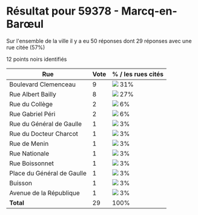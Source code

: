 # Résultat pour 59378 - Marcq-en-Barœul

Sur l'ensemble de la ville il y a eu 50 réponses dont 29 réponses avec une rue citée (57%)

12 points noirs identifiés

| Rue | Vote | % / les rues cités|
|-----|------|-------------------|
| Boulevard Clemenceau | 9 | <img src="../../img/bar_31.gif" />&nbsp;31%|
| Rue Albert Bailly | 8 | <img src="../../img/bar_27.gif" />&nbsp;27%|
| Rue du Collège | 2 | <img src="../../img/bar_6.gif" />&nbsp;6%|
| Rue Gabriel Péri | 2 | <img src="../../img/bar_6.gif" />&nbsp;6%|
| Rue du Général de Gaulle | 1 | <img src="../../img/bar_3.gif" />&nbsp;3%|
| Rue du Docteur Charcot | 1 | <img src="../../img/bar_3.gif" />&nbsp;3%|
| Rue de Menin | 1 | <img src="../../img/bar_3.gif" />&nbsp;3%|
| Rue Nationale | 1 | <img src="../../img/bar_3.gif" />&nbsp;3%|
| Rue Boissonnet | 1 | <img src="../../img/bar_3.gif" />&nbsp;3%|
| Place du Général de Gaulle | 1 | <img src="../../img/bar_3.gif" />&nbsp;3%|
| Buisson | 1 | <img src="../../img/bar_3.gif" />&nbsp;3%|
| Avenue de la République | 1 | <img src="../../img/bar_3.gif" />&nbsp;3%|
| **Total** | 29 | 100%|
